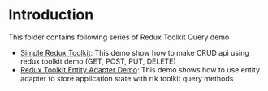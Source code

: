 # Introduction

This folder contains following series of Redux Toolkit Query demo

- [Simple Redux Toolkit](./redux-toolkit-simple-demo/): This demo show how to make CRUD api using redux toolkit demo (GET, POST, PUT, DELETE)
- [Redux Toolkit Entity Adapter Demo](./redux-toolkit-entity-adapter-demo): This demo shows how to use entity adapter to store application state with rtk toolkit query methods
